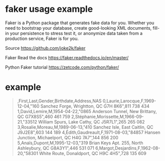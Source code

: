 # faker usage example

Faker is a Python package that generates fake data for you. Whether you need to bootstrap your database, create good-looking XML documents, fill-in your persistence to stress test it, or anonymize data taken from a production service, Faker is for you.

Source 
<https://github.com/joke2k/faker>

Faker Read the docs
<https://faker.readthedocs.io/en/master/>

Python Faker tutorial
<https://zetcode.com/python/faker/>

# example

>,First,Last,Gender,Birthdate,Address,NAS
>0,Laurie,Larocque,F,1969-12-04,"160 Sanchez Forge, Wrightton, QC G7H 8K6",811 738 434
>1,David,Lemire,M,1954-04-22,"0865 Anderson Tunnel, New Brittany, QC G7X8S5",460 461 759
>2,Stéphanie,Morissette,M,1966-09-21,"33512 William Spurs, Lake Cathy, QC J5R7L1",265 265 082
>3,Rosalie,Moreau,M,1989-06-13,"410 Sanchez Isle, East Caitlin, QC J9J2E8",603 144 189
>4,Édith,Gaudreault,F,1971-08-03,"84857 Hansen Junction, Michaelport, QC H4G 7A7",144 856 200
>5,Anaïs,Dupont,M,1995-12-03,"319 Brian Keys Apt. 255, North Ashleybury, QC G8A3Y1",446 531 071
>6,Margot,Desjardins,F,1962-08-20,"58301 White Route, Donaldport, QC H9C 4H5",728 135 609
